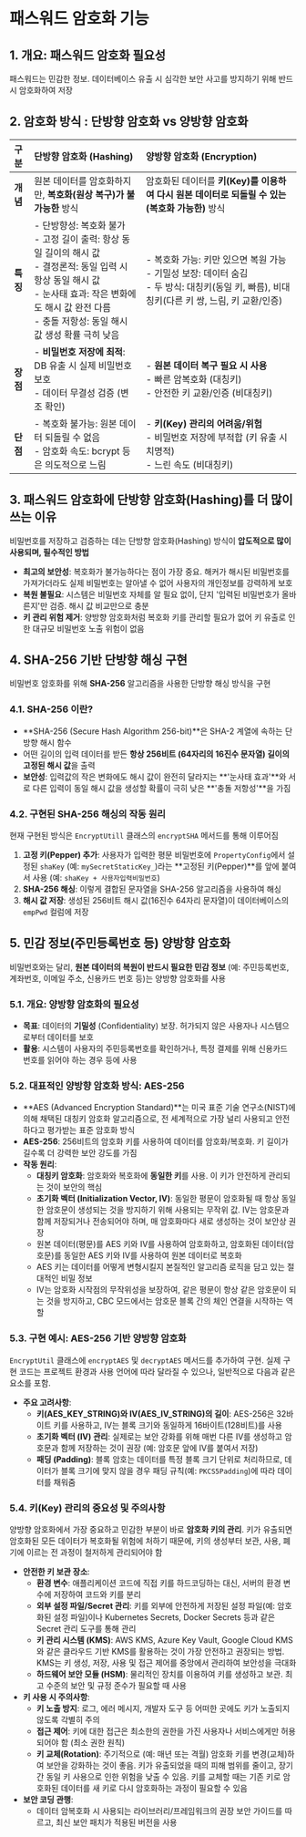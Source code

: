 # 패스워드 암호화 기능

## 1. 개요: 패스워드 암호화 필요성

패스워드는 민감한 정보. 데이터베이스 유출 시 심각한 보안 사고를 방지하기 위해 반드시 암호화하여 저장

## 2. 암호화 방식 : 단방향 암호화 vs 양방향 암호화

| 구분             | 단방향 암호화 (Hashing)                                                                 | 양방향 암호화 (Encryption)                                                                    |
| :--------------- | :-------------------------------------------------------------------------------------- | :--------------------------------------------------------------------------------------------- |
| **개념**         | 원본 데이터를 암호화하지만, **복호화(원상 복구)가 불가능한** 방식                       | 암호화된 데이터를 **키(Key)를 이용하여 다시 원본 데이터로 되돌릴 수 있는(복호화 가능한)** 방식|
| **특징**         | - 단방향성: 복호화 불가<br>- 고정 길이 출력: 항상 동일 길이의 해시 값<br>- 결정론적: 동일 입력 시 항상 동일 해시 값<br>- 눈사태 효과: 작은 변화에도 해시 값 완전 다름<br>- 충돌 저항성: 동일 해시 값 생성 확률 극히 낮음 | - 복호화 가능: 키만 있으면 복원 가능<br>- 기밀성 보장: 데이터 숨김<br>- 두 방식: 대칭키(동일 키, 빠름), 비대칭키(다른 키 쌍, 느림, 키 교환/인증) |
| **장점**         | - **비밀번호 저장에 최적**: DB 유출 시 실제 비밀번호 보호<br>- 데이터 무결성 검증 (변조 확인)                   | - **원본 데이터 복구 필요 시 사용**<br>- 빠른 암복호화 (대칭키)<br>- 안전한 키 교환/인증 (비대칭키)                                                                                                                                                                                                                                                                                                                                                          |
| **단점**         | - 복호화 불가능: 원본 데이터 되돌릴 수 없음<br>- 암호화 속도: bcrypt 등은 의도적으로 느림                       | - **키(Key) 관리의 어려움/위험**<br>- 비밀번호 저장에 부적합 (키 유출 시 치명적)<br>- 느린 속도 (비대칭키)                                                                                                                                                                                                                                                                                                   |

## 3. 패스워드 암호화에 단방향 암호화(Hashing)를 더 많이 쓰는 이유

비밀번호를 저장하고 검증하는 데는 단방향 암호화(Hashing) 방식이 **압도적으로 많이 사용되며, 필수적인 방법**

*   **최고의 보안성**: 복호화가 불가능하다는 점이 가장 중요. 해커가 해시된 비밀번호를 가져가더라도 실제 비밀번호는 알아낼 수 없어 사용자의 개인정보를 강력하게 보호
*   **복원 불필요**: 시스템은 비밀번호 자체를 알 필요 없이, 단지 '입력된 비밀번호가 올바른지'만 검증. 해시 값 비교만으로 충분
*   **키 관리 위험 제거**: 양방향 암호화처럼 복호화 키를 관리할 필요가 없어 키 유출로 인한 대규모 비밀번호 노출 위험이 없음

## 4. SHA-256 기반 단방향 해싱 구현

비밀번호 암호화를 위해 **SHA-256** 알고리즘을 사용한 단방향 해싱 방식을 구현

### 4.1. SHA-256 이란?

*   **SHA-256 (Secure Hash Algorithm 256-bit)**은 SHA-2 계열에 속하는 단방향 해시 함수
*   어떤 길이의 입력 데이터를 받든 **항상 256비트 (64자리의 16진수 문자열) 길이의 고정된 해시 값**을 출력
*   **보안성**: 입력값의 작은 변화에도 해시 값이 완전히 달라지는 **'눈사태 효과'**와 서로 다른 입력이 동일 해시 값을 생성할 확률이 극히 낮은 **'충돌 저항성'**을 가짐

### 4.2. 구현된 SHA-256 해싱의 작동 원리

현재 구현된 방식은 `EncryptUtill` 클래스의 `encryptSHA` 메서드를 통해 이루어짐

1.  **고정 키(Pepper) 추가**: 사용자가 입력한 평문 비밀번호에 `PropertyConfig`에서 설정된 `shaKey` (예: `mySecretStaticKey_`)라는 **고정된 키(Pepper)**를 앞에 붙여서 사용 (예: `shaKey + 사용자입력비밀번호`)
2.  **SHA-256 해싱**: 이렇게 결합된 문자열을 SHA-256 알고리즘을 사용하여 해싱
3.  **해시 값 저장**: 생성된 256비트 해시 값(16진수 64자리 문자열)이 데이터베이스의 `empPwd` 컬럼에 저장

## 5. 민감 정보(주민등록번호 등) 양방향 암호화

비밀번호와는 달리, **원본 데이터의 복원이 반드시 필요한 민감 정보** (예: 주민등록번호, 계좌번호, 이메일 주소, 신용카드 번호 등)는 양방향 암호화를 사용

### 5.1. 개요: 양방향 암호화의 필요성

*   **목표**: 데이터의 **기밀성** (Confidentiality) 보장. 허가되지 않은 사용자나 시스템으로부터 데이터를 보호
*   **활용**: 시스템이 사용자의 주민등록번호를 확인하거나, 특정 결제를 위해 신용카드 번호를 읽어야 하는 경우 등에 사용

### 5.2. 대표적인 양방향 암호화 방식: AES-256

*   **AES (Advanced Encryption Standard)**는 미국 표준 기술 연구소(NIST)에 의해 채택된 대칭키 암호화 알고리즘으로, 전 세계적으로 가장 널리 사용되고 안전하다고 평가받는 표준 암호화 방식
*   **AES-256**: 256비트의 암호화 키를 사용하여 데이터를 암호화/복호화. 키 길이가 길수록 더 강력한 보안 강도를 가짐
*   **작동 원리**:
    *   **대칭키 암호화**: 암호화와 복호화에 **동일한 키**를 사용. 이 키가 안전하게 관리되는 것이 보안의 핵심
    *   **초기화 벡터 (Initialization Vector, IV)**: 동일한 평문이 암호화될 때 항상 동일한 암호문이 생성되는 것을 방지하기 위해 사용되는 무작위 값. IV는 암호문과 함께 저장되거나 전송되어야 하며, 매 암호화마다 새로 생성하는 것이 보안상 권장
    *   원본 데이터(평문)를 AES 키와 IV를 사용하여 암호화하고, 암호화된 데이터(암호문)를 동일한 AES 키와 IV를 사용하여 원본 데이터로 복호화
    *   AES 키는 데이터를 어떻게 변형시킬지 본질적인 알고리즘 로직을 담고 있는 절대적인 비밀 정보
    *   IV는 암호화 시작점의 무작위성을 보장하여, 같은 평문이 항상 같은 암호문이 되는 것을 방지하고, CBC 모드에서는 암호문 블록 간의 체인 연결을 시작하는 역할

### 5.3. 구현 예시: AES-256 기반 양방향 암호화

`EncryptUtil` 클래스에 `encryptAES` 및 `decryptAES` 메서드를 추가하여 구현. 실제 구현 코드는 프로젝트 환경과 사용 언어에 따라 달라질 수 있으나, 일반적으로 다음과 같은 요소를 포함.

*   **주요 고려사항**:
    *   **키(AES_KEY_STRING)와 IV(AES_IV_STRING)의 길이**: AES-256은 32바이트 키를 사용하고, IV는 블록 크기와 동일하게 16바이트(128비트)를 사용
    *   **초기화 벡터 (IV) 관리**: 실제로는 보안 강화를 위해 매번 다른 IV를 생성하고 암호문과 함께 저장하는 것이 권장 (예: 암호문 앞에 IV를 붙여서 저장)
    *   **패딩 (Padding)**: 블록 암호는 데이터를 특정 블록 크기 단위로 처리하므로, 데이터가 블록 크기에 맞지 않을 경우 패딩 규칙(예: `PKCS5Padding`)에 따라 데이터를 채워줌

### 5.4. 키(Key) 관리의 중요성 및 주의사항

양방향 암호화에서 가장 중요하고 민감한 부분이 바로 **암호화 키의 관리**. 키가 유출되면 암호화된 모든 데이터가 복호화될 위험에 처하기 때문에, 키의 생성부터 보관, 사용, 폐기에 이르는 전 과정이 철저하게 관리되어야 함

*   **안전한 키 보관 장소**:
    *   **환경 변수**: 애플리케이션 코드에 직접 키를 하드코딩하는 대신, 서버의 환경 변수에 저장하여 코드와 키를 분리
    *   **외부 설정 파일/Secret 관리**: 키를 외부에 안전하게 저장된 설정 파일(예: 암호화된 설정 파일)이나 Kubernetes Secrets, Docker Secrets 등과 같은 Secret 관리 도구를 통해 관리
    *   **키 관리 시스템 (KMS)**: AWS KMS, Azure Key Vault, Google Cloud KMS와 같은 클라우드 기반 KMS를 활용하는 것이 가장 안전하고 권장되는 방법. KMS는 키 생성, 저장, 사용 및 접근 제어를 중앙에서 관리하여 보안성을 극대화
    *   **하드웨어 보안 모듈 (HSM)**: 물리적인 장치를 이용하여 키를 생성하고 보관. 최고 수준의 보안 및 규정 준수가 필요할 때 사용
*   **키 사용 시 주의사항**:
    *   **키 노출 방지**: 로그, 에러 메시지, 개발자 도구 등 어떠한 곳에도 키가 노출되지 않도록 각별히 주의
    *   **접근 제어**: 키에 대한 접근은 최소한의 권한을 가진 사용자나 서비스에게만 허용되어야 함 (최소 권한 원칙)
    *   **키 교체(Rotation)**: 주기적으로 (예: 매년 또는 격월) 암호화 키를 변경(교체)하여 보안을 강화하는 것이 좋음. 키가 유출되었을 때의 피해 범위를 줄이고, 장기간 동일 키 사용으로 인한 위험을 낮출 수 있음. 키를 교체할 때는 기존 키로 암호화된 데이터를 새 키로 다시 암호화하는 과정이 필요할 수 있음
*   **보안 코딩 관행**:
    *   데이터 암복호화 시 사용되는 라이브러리/프레임워크의 권장 보안 가이드를 따르고, 최신 보안 패치가 적용된 버전을 사용
